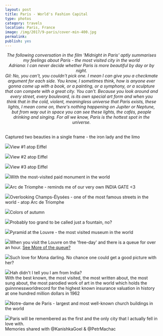 ```yaml
---
layout: post
title: Paris - World's Fashion Capital
type: photos
category: travels
location: Paris, France
image: /img/2017/9-paris/cover-min-400.jpg 
permalink: 
publish: yes
---
```

<!-- http://compressjpeg.com -->
<!-- http://compressimage.toolur.com/ -->
<center><i>
The following conversation in the film 'Midnight in Paris' aptly summarises my feelings about Paris - the most visited city in the world<br>
Adriana: I can never decide whether Paris is more beautiful by day or by night. <br>
Gil: No, you can't, you couldn't pick one. I mean I can give you a checkmate argument for each side. You know, I sometimes think, how is anyone ever gonna come up with a book, or a painting, or a symphony, or a sculpture that can compete with a great city. You can't. Because you look around and every street, every boulevard, is its own special art form and when you think that in the cold, violent, meaningless universe that Paris exists, these lights, I mean come on, there's nothing happening on Jupiter or Neptune, but from way out in space you can see these lights, the cafés, people drinking and singing. For all we know, Paris is the hottest spot in the universe.
</i></center>
<br>
<p class="center"><img src="{{site.baseurl}}/img/2017/9-paris/cover-min.jpg" alt="">Captured two beauties in a single frame - the iron lady and the limo</p>

<p class="center"><img src="{{site.baseurl}}/img/2017/9-paris/2-min.jpg">View #1 atop Eiffel</p>

<p class="center"><img src="{{site.baseurl}}/img/2017/9-paris/3-min.jpg">View #2 atop Eiffel</p>

<p class="center"><img src="{{site.baseurl}}/img/2017/9-paris/4-min.jpg">View #3 atop Eiffel</p>

<p class="center"><img src="{{site.baseurl}}/img/2017/9-paris/5-min.jpg">With the most-visited paid monument in the world</p>

<p class="center"><img src="{{site.baseurl}}/img/2017/9-paris/6-min.jpg">Arc de Triomphe - reminds me of our very own INDIA GATE <3</p>

<p class="center"><img src="{{site.baseurl}}/img/2017/9-paris/7-min.jpg">Overlooking Champs-Élysées - one of the most famous streets in the world - atop Arc de Triomphe </p>

<p class="center"><img src="{{site.baseurl}}/img/2017/9-paris/8-min.jpg">Colors of autumn</p>

<p class="center"><img src="{{site.baseurl}}/img/2017/9-paris/9-min.jpg">Probably too grand to be called just a fountain, no?</p>

<p class="center"><img src="{{site.baseurl}}/img/2017/9-paris/10-min.jpg">Pyramid at the Louvre - the most visited museum in the world</p>

<p class="center"><img src="{{site.baseurl}}/img/2017/9-paris/11-min.jpg">When you visit the Louvre on the 'free-day' and there is a queue for over an hour. <a href="https://www.instagram.com/p/BZspxHPnGfJ/?hl=en&taken-by=goelrohan" target="_blank">See More of the queue?</a></p>

<p class="center"><img src="{{site.baseurl}}/img/2017/9-paris/12-min.jpg">Such love for Mona darling. No chance one could get a good picture with her?</p>

<p class="center"><img src="{{site.baseurl}}/img/2017/9-paris/13-min.jpg">Hah didn't I tell you I am from India?<br> With the best known, the most visited, the most written about, the most sung about, the most parodied work of art in the world which holds the guinnnessworldrecord for the highest known insurance valuation in history at one hundred million dollars in 1962</p>

<p class="center"><img src="{{site.baseurl}}/img/2017/9-paris/14-min.jpg">Notre-dame de Paris - largest and most well-known church buildings in the world</p>

<p class="center"><img src="{{site.baseurl}}/img/2017/9-paris/15-min.jpg">Paris will be remembered as the first and the only city that I actually fell in love with.<br>Memories shared with @KanishkaGoel &amp; @PetrMachac</p>
